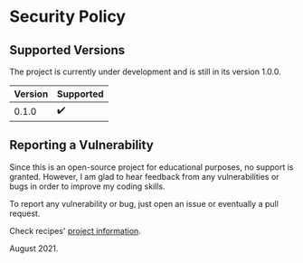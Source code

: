 # Security Policy

## Supported Versions

The project is currently under development and is still in its version 1.0.0. 

| Version | Supported          |
| ------- | ------------------ |
| 0.1.0   | ✔️                |

## Reporting a Vulnerability

Since this is an open-source project for educational purposes, no support is granted. However, I am 
glad to hear feedback from any vulnerabilities or bugs in order to improve my coding skills.

To report any vulnerability or bug, just open an issue or eventually a pull request.

Check recipes' [project information](https://github.com/fcesc-code/recipes#readme).

August 2021.
